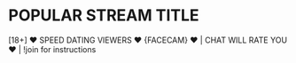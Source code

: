 # POPULAR STREAM TITLE

\[18+] ♥️ SPEED DATING VIEWERS ♥️ {FACECAM} ♥️ | CHAT WILL RATE YOU ♥️ | !join for instructions

